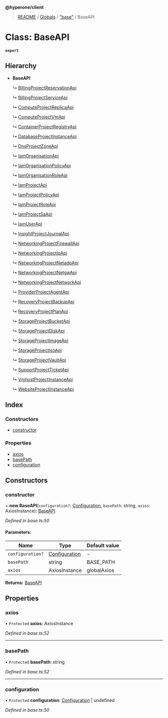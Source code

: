 **@hyperone/client**

> [README](../README.md) / [Globals](../globals.md) / ["base"](../modules/_base_.md) / BaseAPI

# Class: BaseAPI

**`export`** 

## Hierarchy

* **BaseAPI**

  ↳ [BillingProjectReservationApi](_api_.billingprojectreservationapi.md)

  ↳ [BillingProjectServiceApi](_api_.billingprojectserviceapi.md)

  ↳ [ComputeProjectReplicaApi](_api_.computeprojectreplicaapi.md)

  ↳ [ComputeProjectVmApi](_api_.computeprojectvmapi.md)

  ↳ [ContainerProjectRegistryApi](_api_.containerprojectregistryapi.md)

  ↳ [DatabaseProjectInstanceApi](_api_.databaseprojectinstanceapi.md)

  ↳ [DnsProjectZoneApi](_api_.dnsprojectzoneapi.md)

  ↳ [IamOrganisationApi](_api_.iamorganisationapi.md)

  ↳ [IamOrganisationPolicyApi](_api_.iamorganisationpolicyapi.md)

  ↳ [IamOrganisationRoleApi](_api_.iamorganisationroleapi.md)

  ↳ [IamProjectApi](_api_.iamprojectapi.md)

  ↳ [IamProjectPolicyApi](_api_.iamprojectpolicyapi.md)

  ↳ [IamProjectRoleApi](_api_.iamprojectroleapi.md)

  ↳ [IamProjectSaApi](_api_.iamprojectsaapi.md)

  ↳ [IamUserApi](_api_.iamuserapi.md)

  ↳ [InsightProjectJournalApi](_api_.insightprojectjournalapi.md)

  ↳ [NetworkingProjectFirewallApi](_api_.networkingprojectfirewallapi.md)

  ↳ [NetworkingProjectIpApi](_api_.networkingprojectipapi.md)

  ↳ [NetworkingProjectNetadpApi](_api_.networkingprojectnetadpapi.md)

  ↳ [NetworkingProjectNetgwApi](_api_.networkingprojectnetgwapi.md)

  ↳ [NetworkingProjectNetworkApi](_api_.networkingprojectnetworkapi.md)

  ↳ [ProviderProjectAgentApi](_api_.providerprojectagentapi.md)

  ↳ [RecoveryProjectBackupApi](_api_.recoveryprojectbackupapi.md)

  ↳ [RecoveryProjectPlanApi](_api_.recoveryprojectplanapi.md)

  ↳ [StorageProjectBucketApi](_api_.storageprojectbucketapi.md)

  ↳ [StorageProjectDiskApi](_api_.storageprojectdiskapi.md)

  ↳ [StorageProjectImageApi](_api_.storageprojectimageapi.md)

  ↳ [StorageProjectIsoApi](_api_.storageprojectisoapi.md)

  ↳ [StorageProjectVaultApi](_api_.storageprojectvaultapi.md)

  ↳ [SupportProjectTicketApi](_api_.supportprojectticketapi.md)

  ↳ [VmhostProjectInstanceApi](_api_.vmhostprojectinstanceapi.md)

  ↳ [WebsiteProjectInstanceApi](_api_.websiteprojectinstanceapi.md)

## Index

### Constructors

* [constructor](_base_.baseapi.md#constructor)

### Properties

* [axios](_base_.baseapi.md#axios)
* [basePath](_base_.baseapi.md#basepath)
* [configuration](_base_.baseapi.md#configuration)

## Constructors

### constructor

\+ **new BaseAPI**(`configuration?`: [Configuration](_configuration_.configuration.md), `basePath`: string, `axios`: AxiosInstance): [BaseAPI](_base_.baseapi.md)

*Defined in base.ts:50*

#### Parameters:

Name | Type | Default value |
------ | ------ | ------ |
`configuration?` | [Configuration](_configuration_.configuration.md) | - |
`basePath` | string | BASE_PATH |
`axios` | AxiosInstance | globalAxios |

**Returns:** [BaseAPI](_base_.baseapi.md)

## Properties

### axios

• `Protected` **axios**: AxiosInstance

*Defined in base.ts:52*

___

### basePath

• `Protected` **basePath**: string

*Defined in base.ts:52*

___

### configuration

• `Protected` **configuration**: [Configuration](_configuration_.configuration.md) \| undefined

*Defined in base.ts:50*
